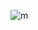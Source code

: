 ![m](https://user-images.githubusercontent.com/115286845/202028308-a77539a5-f8bf-40e1-ba6c-44ef297f1e0b.png)
